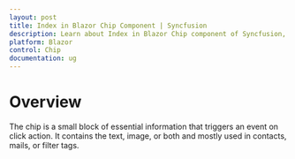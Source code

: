 ```yaml
---
layout: post
title: Index in Blazor Chip Component | Syncfusion 
description: Learn about Index in Blazor Chip component of Syncfusion, and more details.
platform: Blazor
control: Chip
documentation: ug
---
```


# Overview

The chip is a small block of essential information that triggers an event on click action. It contains the text, image, or both and mostly used in contacts, mails, or filter tags.